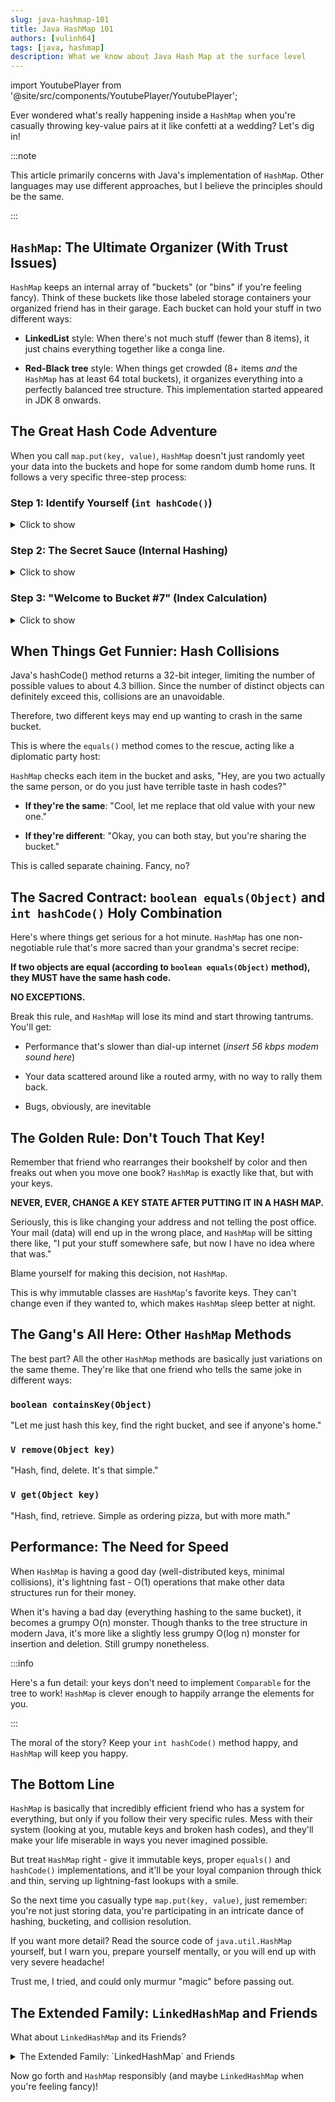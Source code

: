 ```yaml
---
slug: java-hashmap-101
title: Java HashMap 101
authors: [vulinh64]
tags: [java, hashmap]
description: What we know about Java Hash Map at the surface level
---
```


import YoutubePlayer from '@site/src/components/YoutubePlayer/YoutubePlayer';

Ever wondered what's really happening inside a `HashMap` when you're casually throwing key-value pairs at it like
confetti at a wedding? Let's dig in!

<!--truncate-->

:::note

This article primarily concerns with Java's implementation of `HashMap`. Other languages may use different
approaches, but I believe the principles should be the same.

:::

## `HashMap`: The Ultimate Organizer (With Trust Issues)

`HashMap` keeps an internal array of "buckets" (or "bins" if you're feeling fancy). Think of these buckets like those
labeled storage containers your organized friend has in their garage. Each bucket can hold your stuff in two different
ways:

- **LinkedList** style: When there's not much stuff (fewer than 8 items), it just chains everything together like a
  conga line.

- **Red-Black tree** style: When things get crowded (8+ items _and_ the `HashMap` has at least 64 total buckets), it
  organizes everything into a perfectly balanced tree structure. This implementation started appeared in JDK 8 onwards.

## The Great Hash Code Adventure

When you call `map.put(key, value)`, `HashMap` doesn't just randomly yeet your data into the buckets and hope for some
random dumb home runs. It follows a very specific three-step process:

### Step 1: Identify Yourself (`int hashCode()`)

<details>

<summary>Click to show</summary>

First, `HashMap` looks at your key and says, "Hello there, what's your hash code?" Your key object dutifully calls its
`hashCode()` method and returns a number (a signed integer). This is basically your key's ID card, but instead of a
photo, it's just a really not-so-random-looking number.

</details>

### Step 2: The Secret Sauce (Internal Hashing)

<details>

<summary>Click to show</summary>

`HashMap` takes that hash code and runs it through its own special blender of bitwise operations. Why? Because `HashMap`
doesn't trust your hash code. It's like, "Yeah, that's nice, but let me just... adjust this number a bit to make it
more... _acceptable_."

The implementation (in JDK 21) looks like this:

```java
// Magic
int hash(Object key) {
    int h;
    return (key == null) ? 0 : (h = key.hashCode()) ^ (h >>> 16);
}
```

</details>

### Step 3: "Welcome to Bucket #7" (Index Calculation)

<details>

<summary>Click to show</summary>

Finally, `HashMap` uses some mathematical wizardry (usually involving modulo operations) to figure out which bucket gets
the honor of storing your precious data. It's like a really boring lottery where everyone's number is predetermined.

</details>

## When Things Get Funnier: Hash Collisions

Java's hashCode() method returns a 32-bit integer, limiting the number of possible values to about 4.3 billion. Since
the number of distinct objects can definitely exceed this, collisions are an unavoidable.

Therefore, two different keys may end up wanting to crash in the same bucket.

This is where the `equals()` method comes to the rescue, acting like a diplomatic party host:

`HashMap` checks each item in the bucket and asks, "Hey, are you two actually the same person, or do you just have
terrible taste in hash codes?"

* **If they're the same**: "Cool, let me replace that old value with your new one."

* **If they're different**: "Okay, you can both stay, but you're sharing the bucket."

This is called separate chaining. Fancy, no?

## The Sacred Contract: `boolean equals(Object)` and `int hashCode()` Holy Combination

Here's where things get serious for a hot minute. `HashMap` has one non-negotiable rule that's more sacred than your
grandma's secret recipe:

**If two objects are equal (according to `boolean equals(Object)` method), they MUST have the same hash code.**

**NO EXCEPTIONS.**

Break this rule, and `HashMap` will lose its mind and start throwing tantrums. You'll get:

* Performance that's slower than dial-up internet (_insert 56 kbps modem sound here_)

* Your data scattered around like a routed army, with no way to rally them back.

* Bugs, obviously, are inevitable

<YoutubePlayer videoId="gsNaR6FRuO0"></YoutubePlayer>

## The Golden Rule: Don't Touch That Key!

Remember that friend who rearranges their bookshelf by color and then freaks out when you move one book? `HashMap` is exactly like that, but with your keys.

**NEVER, EVER, CHANGE A KEY STATE AFTER PUTTING IT IN A HASH MAP.**

Seriously, this is like changing your address and not telling the post office. Your mail (data) will end up in the wrong
place, and `HashMap` will be sitting there like, "I put your stuff somewhere safe, but now I have no idea where that
was."

Blame yourself for making this decision, not `HashMap`.

This is why immutable classes are `HashMap`'s favorite keys. They can't change even if they wanted to, which makes
`HashMap` sleep better at night.

## The Gang's All Here: Other `HashMap` Methods

The best part? All the other `HashMap` methods are basically just variations on the same theme. They're like that one
friend who tells the same joke in different ways:

### `boolean containsKey(Object)`

"Let me just hash this key, find the right bucket, and see if anyone's home."

### `V remove(Object key)`

"Hash, find, delete. It's that simple."

### `V get(Object key)`

"Hash, find, retrieve. Simple as ordering pizza, but with more math."

## Performance: The Need for Speed

When `HashMap` is having a good day (well-distributed keys, minimal collisions), it's lightning fast - O(1) operations
that make other data structures run for their money.

When it's having a bad day (everything hashing to the same bucket), it becomes a grumpy O(n) monster. Though thanks to
the tree structure in modern Java, it's more like a slightly less grumpy O(log n) monster for insertion and deletion.
Still grumpy nonetheless.

:::info

Here's a fun detail: your keys don't need to implement `Comparable` for the tree to work! `HashMap` is clever enough to happily arrange the elements for you.

:::

The moral of the story? Keep your `int hashCode()` method happy, and `HashMap` will keep you happy.

## The Bottom Line

`HashMap` is basically that incredibly efficient friend who has a system for everything, but only if you follow their
very specific rules. Mess with their system (looking at you, mutable keys and broken hash codes), and they'll make your
life miserable in ways you never imagined possible.

But treat `HashMap` right - give it immutable keys, proper `equals()` and `hashCode()` implementations, and it'll be
your loyal companion through thick and thin, serving up lightning-fast lookups with a smile.

So the next time you casually type `map.put(key, value)`, just remember: you're not just storing data, you're
participating in an intricate dance of hashing, bucketing, and collision resolution.

If you want more detail? Read the source code of `java.util.HashMap` yourself, but I warn you, prepare yourself
mentally, or you will end up with very severe headache!

Trust me, I tried, and could only murmur "magic" before passing out.

## The Extended Family: `LinkedHashMap` and Friends

What about `LinkedHashMap` and its Friends?

<details>

<summary>The Extended Family: `LinkedHashMap` and Friends</summary>

Before we wrap up, let's talk about `HashMap`'s slightly extra cousin: `LinkedHashMap`. Think of it as `HashMap` but
with commitment issues - everything inside is according to their insertion order.

`LinkedHashMap` is basically `HashMap` that decided to keep a diary. It maintains all the blazing fast performance of
`HashMap` while also remembering the exact order you inserted things. How? By keeping an additional doubly-linked list
running through all the entries.

This makes `LinkedHashMap` the darling of JSON serialization frameworks everywhere. When you're converting objects to
JSON and back, you probably want your fields to stay in the same order. `LinkedHashMap` delivers that consistency with
the enthusiasm of a golden retriever.

But here's the real MVP move: `LinkedHashMap` can be your lazy developer's dream for implementing an LRU (Least Recently
Used) cache.

Just override the `removeEldestEntry()` method, and boom - you've got yourself a cache that automatically kicks out old
entries when it gets full, like this:

```java
import java.util.LinkedHashMap;
import java.util.Map;

// Look ma, LRU cache!
public class LRUCache<K, V> extends LinkedHashMap<K, V> {

    private final int capacity;

    public LRUCache(int initialCapacity, int maxCacheSize) {
        super(initialCapacity, 0.75F, true);
        this.maxCacheSize = maxCacheSize;
    }

    @Override
    protected boolean removeEldestEntry(Map.Entry<K, V> eldest) {
        return size() > capacity;
    }

    // other methods and fields omitted for brevity
}
```

This may not impress your interviewers at all, but Leetcode interviewing nowadays is overrated, so who cares?

Is this cheating? Maybe.

Do we even feel remorseful? Absolutely not.

Even the big players use this trick - just check out `org.graalvm.compiler.replacements.SnippetTemplate.LRUCache` in
GraalVM's JDK source code. If it's good enough for the JVM wizards, it's good enough for us mere mortals.

Of course, `LinkedHashMap` comes with the classic LinkedList shenanigans: extra memory overhead and slightly more
complex operations. But sometimes you need that insertion order, and `LinkedHashMap` delivers it with style.

As for concurrent implementations like `ConcurrentHashMap`, well...

That's dark magic reserved for the pros, maybe a presentation by Jose Paumard. Us normies talking about lock-free
algorithms and memory barriers would sound about as convincing as someone explaining quantum physics with sock puppets.
Let's just say it exists, it's complicated, and it makes your concurrent code not explode.

</details>

Now go forth and `HashMap` responsibly (and maybe `LinkedHashMap` when you're feeling fancy)!
